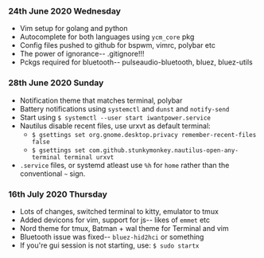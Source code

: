 ### 24th June 2020 Wednesday

- Vim setup for golang and python
- Autocomplete for both languages using `ycm_core` pkg
- Config files pushed to github for bspwm, vimrc, polybar etc
- The power of ignorance-- .gitignore!!!
- Pckgs required for bluetooth-- pulseaudio-bluetooth, bluez, bluez-utils

### 28th June 2020 Sunday

- Notification theme that matches terminal, polybar
- Battery notifications using `systemctl` and `dunst` and `notify-send`
- Start using `$ systemctl --user start iwantpower.service`
- Nautilus disable recent files, use urxvt as default terminal: 
    - `$ gsettings set org.gnome.desktop.privacy remember-recent-files false`
    - `$ gsettings set com.github.stunkymonkey.nautilus-open-any-terminal terminal urxvt`
- `.service` files, or systemd atleast use `%h` for `home` rather than 
the conventional `~` sign.


### 16th July 2020 Thursday

- Lots of changes, switched terminal to kitty, emulator to tmux
- Added devicons for vim, support for js-- likes of `emmet` etc
- Nord theme for tmux, Batman + wal theme for Terminal and vim
- Bluetooth issue was fixed-- `bluez-hid2hci` or something
- If you're gui session is not starting, use: `$ sudo startx`

